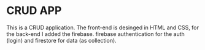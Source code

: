 # CRUD APP

This is a CRUD application. The front-end is desinged in HTML and CSS, for the back-end I added the firebase. 
firebase authentication for the auth (login) and firestore for data (as collection).
